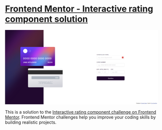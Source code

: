 # [Frontend Mentor - Interactive rating component solution](https://ils01.github.io/interactive-card-details-form-main)

![](./preview.png)

This is a solution to the [Interactive rating component challenge on Frontend Mentor](https://www.frontendmentor.io/challenges/interactive-card-details-form-XpS8cKZDWw). Frontend Mentor challenges help you improve your coding skills by building realistic projects.
